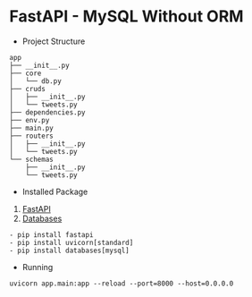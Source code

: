 # FastAPI - MySQL Without ORM 

 - Project Structure

```shell
app
├── __init__.py
├── core
│   └── db.py
├── cruds
│   ├── __init__.py
│   └── tweets.py
├── dependencies.py
├── env.py
├── main.py
├── routers
│   ├── __init__.py
│   └── tweets.py
└── schemas
    ├── __init__.py
    └── tweets.py
```

 - Installed Package
1. [FastAPI](https://fastapi.tiangolo.com/tutorial/#install-fastapi)
2. [Databases](https://www.encode.io/databases/#installation)

```shell
- pip install fastapi
- pip install uvicorn[standard]
- pip install databases[mysql]
```

 - Running
```shell
uvicorn app.main:app --reload --port=8000 --host=0.0.0.0
```
